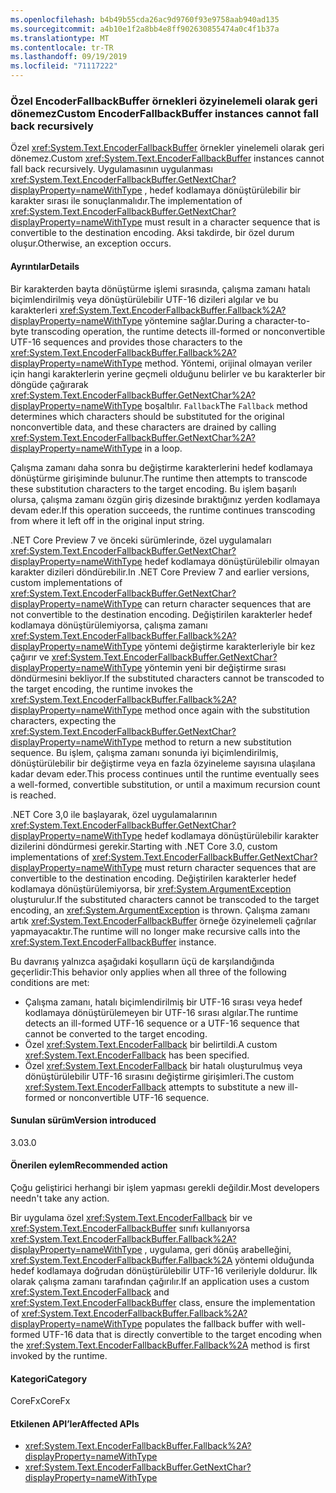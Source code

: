 ```yaml
---
ms.openlocfilehash: b4b49b55cda26ac9d9760f93e9758aab940ad135
ms.sourcegitcommit: a4b10e1f2a8bb4e8ff902630855474a0c4f1b37a
ms.translationtype: MT
ms.contentlocale: tr-TR
ms.lasthandoff: 09/19/2019
ms.locfileid: "71117222"
---
```

### <a name="custom-encoderfallbackbuffer-instances-cannot-fall-back-recursively"></a><span data-ttu-id="9b857-101">Özel EncoderFallbackBuffer örnekleri özyinelemeli olarak geri dönemez</span><span class="sxs-lookup"><span data-stu-id="9b857-101">Custom EncoderFallbackBuffer instances cannot fall back recursively</span></span>

<span data-ttu-id="9b857-102">Özel <xref:System.Text.EncoderFallbackBuffer> örnekler yinelemeli olarak geri dönemez.</span><span class="sxs-lookup"><span data-stu-id="9b857-102">Custom <xref:System.Text.EncoderFallbackBuffer> instances cannot fall back recursively.</span></span> <span data-ttu-id="9b857-103">Uygulamasının uygulanması <xref:System.Text.EncoderFallbackBuffer.GetNextChar?displayProperty=nameWithType> , hedef kodlamaya dönüştürülebilir bir karakter sırası ile sonuçlanmalıdır.</span><span class="sxs-lookup"><span data-stu-id="9b857-103">The implementation of <xref:System.Text.EncoderFallbackBuffer.GetNextChar?displayProperty=nameWithType> must result in a character sequence that is convertible to the destination encoding.</span></span> <span data-ttu-id="9b857-104">Aksi takdirde, bir özel durum oluşur.</span><span class="sxs-lookup"><span data-stu-id="9b857-104">Otherwise, an exception occurs.</span></span> 

#### <a name="details"></a><span data-ttu-id="9b857-105">Ayrıntılar</span><span class="sxs-lookup"><span data-stu-id="9b857-105">Details</span></span>

<span data-ttu-id="9b857-106">Bir karakterden bayta dönüştürme işlemi sırasında, çalışma zamanı hatalı biçimlendirilmiş veya dönüştürülebilir UTF-16 dizileri algılar ve bu karakterleri <xref:System.Text.EncoderFallbackBuffer.Fallback%2A?displayProperty=nameWithType> yöntemine sağlar.</span><span class="sxs-lookup"><span data-stu-id="9b857-106">During a character-to-byte transcoding operation, the runtime detects ill-formed or nonconvertible UTF-16 sequences and provides those characters to the <xref:System.Text.EncoderFallbackBuffer.Fallback%2A?displayProperty=nameWithType> method.</span></span> <span data-ttu-id="9b857-107">Yöntemi, orijinal olmayan veriler için hangi karakterlerin yerine geçmeli olduğunu belirler ve bu karakterler bir döngüde çağırarak <xref:System.Text.EncoderFallbackBuffer.GetNextChar%2A?displayProperty=nameWithType> boşaltılır. `Fallback`</span><span class="sxs-lookup"><span data-stu-id="9b857-107">The `Fallback` method determines which characters should be substituted for the original nonconvertible data, and these characters are drained by calling <xref:System.Text.EncoderFallbackBuffer.GetNextChar%2A?displayProperty=nameWithType> in a loop.</span></span>

<span data-ttu-id="9b857-108">Çalışma zamanı daha sonra bu değiştirme karakterlerini hedef kodlamaya dönüştürme girişiminde bulunur.</span><span class="sxs-lookup"><span data-stu-id="9b857-108">The runtime then attempts to transcode these substitution characters to the target encoding.</span></span> <span data-ttu-id="9b857-109">Bu işlem başarılı olursa, çalışma zamanı özgün giriş dizesinde bıraktığınız yerden kodlamaya devam eder.</span><span class="sxs-lookup"><span data-stu-id="9b857-109">If this operation succeeds, the runtime continues transcoding from where it left off in the original input string.</span></span> 

<span data-ttu-id="9b857-110">.NET Core Preview 7 ve önceki sürümlerinde, özel uygulamaları <xref:System.Text.EncoderFallbackBuffer.GetNextChar?displayProperty=nameWithType> hedef kodlamaya dönüştürülebilir olmayan karakter dizileri döndürebilir.</span><span class="sxs-lookup"><span data-stu-id="9b857-110">In .NET Core Preview 7 and earlier versions, custom implementations of <xref:System.Text.EncoderFallbackBuffer.GetNextChar?displayProperty=nameWithType> can return character sequences that are not convertible to the destination encoding.</span></span> <span data-ttu-id="9b857-111">Değiştirilen karakterler hedef kodlamaya dönüştürülemiyorsa, çalışma zamanı <xref:System.Text.EncoderFallbackBuffer.Fallback%2A?displayProperty=nameWithType> yöntemi değiştirme karakterleriyle bir kez çağırır ve <xref:System.Text.EncoderFallbackBuffer.GetNextChar?displayProperty=nameWithType> yöntemin yeni bir değiştirme sırası döndürmesini bekliyor.</span><span class="sxs-lookup"><span data-stu-id="9b857-111">If the substituted characters cannot be transcoded to the target encoding, the runtime invokes the <xref:System.Text.EncoderFallbackBuffer.Fallback%2A?displayProperty=nameWithType> method once again with the substitution characters, expecting the <xref:System.Text.EncoderFallbackBuffer.GetNextChar?displayProperty=nameWithType> method to return a new substitution sequence.</span></span> <span data-ttu-id="9b857-112">Bu işlem, çalışma zamanı sonunda iyi biçimlendirilmiş, dönüştürülebilir bir değiştirme veya en fazla özyineleme sayısına ulaşılana kadar devam eder.</span><span class="sxs-lookup"><span data-stu-id="9b857-112">This process continues until the runtime eventually sees a well-formed, convertible substitution, or until a maximum recursion count is reached.</span></span>

<span data-ttu-id="9b857-113">.NET Core 3,0 ile başlayarak, özel uygulamalarının <xref:System.Text.EncoderFallbackBuffer.GetNextChar?displayProperty=nameWithType> hedef kodlamaya dönüştürülebilir karakter dizilerini döndürmesi gerekir.</span><span class="sxs-lookup"><span data-stu-id="9b857-113">Starting with .NET Core 3.0, custom implementations of <xref:System.Text.EncoderFallbackBuffer.GetNextChar?displayProperty=nameWithType> must return character sequences that are convertible to the destination encoding.</span></span> <span data-ttu-id="9b857-114">Değiştirilen karakterler hedef kodlamaya dönüştürülemiyorsa, bir <xref:System.ArgumentException> oluşturulur.</span><span class="sxs-lookup"><span data-stu-id="9b857-114">If the substituted characters cannot be transcoded to the target encoding, an <xref:System.ArgumentException> is thrown.</span></span> <span data-ttu-id="9b857-115">Çalışma zamanı artık <xref:System.Text.EncoderFallbackBuffer> örneğe özyinelemeli çağrılar yapmayacaktır.</span><span class="sxs-lookup"><span data-stu-id="9b857-115">The runtime will no longer make recursive calls into the <xref:System.Text.EncoderFallbackBuffer> instance.</span></span> 

<span data-ttu-id="9b857-116">Bu davranış yalnızca aşağıdaki koşulların üçü de karşılandığında geçerlidir:</span><span class="sxs-lookup"><span data-stu-id="9b857-116">This behavior only applies when all three of the following conditions are met:</span></span>

- <span data-ttu-id="9b857-117">Çalışma zamanı, hatalı biçimlendirilmiş bir UTF-16 sırası veya hedef kodlamaya dönüştürülemeyen bir UTF-16 sırası algılar.</span><span class="sxs-lookup"><span data-stu-id="9b857-117">The runtime detects an ill-formed UTF-16 sequence or a UTF-16 sequence that cannot be converted to the target encoding.</span></span>
- <span data-ttu-id="9b857-118">Özel <xref:System.Text.EncoderFallback> bir belirtildi.</span><span class="sxs-lookup"><span data-stu-id="9b857-118">A custom <xref:System.Text.EncoderFallback> has been specified.</span></span>
- <span data-ttu-id="9b857-119">Özel <xref:System.Text.EncoderFallback> bir hatalı oluşturulmuş veya dönüştürülebilir UTF-16 sırasını değiştirme girişimleri.</span><span class="sxs-lookup"><span data-stu-id="9b857-119">The custom <xref:System.Text.EncoderFallback> attempts to substitute a new ill-formed or nonconvertible UTF-16 sequence.</span></span>

#### <a name="version-introduced"></a><span data-ttu-id="9b857-120">Sunulan sürüm</span><span class="sxs-lookup"><span data-stu-id="9b857-120">Version introduced</span></span>

<span data-ttu-id="9b857-121">3.0</span><span class="sxs-lookup"><span data-stu-id="9b857-121">3.0</span></span>

#### <a name="recommended-action"></a><span data-ttu-id="9b857-122">Önerilen eylem</span><span class="sxs-lookup"><span data-stu-id="9b857-122">Recommended action</span></span>

<span data-ttu-id="9b857-123">Çoğu geliştirici herhangi bir işlem yapması gerekli değildir.</span><span class="sxs-lookup"><span data-stu-id="9b857-123">Most developers needn't take any action.</span></span>

<span data-ttu-id="9b857-124">Bir uygulama özel <xref:System.Text.EncoderFallback> bir ve <xref:System.Text.EncoderFallbackBuffer> sınıfı kullanıyorsa <xref:System.Text.EncoderFallbackBuffer.Fallback%2A?displayProperty=nameWithType> , uygulama, geri dönüş arabelleğini, <xref:System.Text.EncoderFallbackBuffer.Fallback%2A> yöntemi olduğunda hedef kodlamaya doğrudan dönüştürülebilir UTF-16 verileriyle doldurur. İlk olarak çalışma zamanı tarafından çağırılır.</span><span class="sxs-lookup"><span data-stu-id="9b857-124">If an application uses a custom <xref:System.Text.EncoderFallback> and <xref:System.Text.EncoderFallbackBuffer> class, ensure the implementation of <xref:System.Text.EncoderFallbackBuffer.Fallback%2A?displayProperty=nameWithType> populates the fallback buffer with well-formed UTF-16 data that is directly convertible to the target encoding when the <xref:System.Text.EncoderFallbackBuffer.Fallback%2A> method is first invoked by the runtime.</span></span>

#### <a name="category"></a><span data-ttu-id="9b857-125">Kategori</span><span class="sxs-lookup"><span data-stu-id="9b857-125">Category</span></span>

<span data-ttu-id="9b857-126">CoreFx</span><span class="sxs-lookup"><span data-stu-id="9b857-126">CoreFx</span></span>

#### <a name="affected-apis"></a><span data-ttu-id="9b857-127">Etkilenen API’ler</span><span class="sxs-lookup"><span data-stu-id="9b857-127">Affected APIs</span></span>

- <xref:System.Text.EncoderFallbackBuffer.Fallback%2A?displayProperty=nameWithType>
- <xref:System.Text.EncoderFallbackBuffer.GetNextChar?displayProperty=nameWithType>

<!--

### Affected APIs

- `Overload:System.Text.EncoderFallbackBuffer.Fallback`
- `M:System.Text.EncoderFallbackBuffer.GetNextChar`

-->